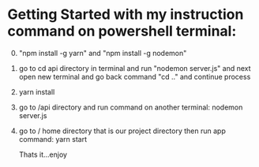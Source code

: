 # Getting Started with my instruction command on powershell terminal:
0. "npm install -g yarn" and "npm install -g nodemon"
01. go to cd api directory in terminal and run "nodemon server.js" and next open new terminal and go back command "cd .." and continue process
1. yarn install
2. go to /api directory and run command on another terminal:
    nodemon server.js
3. go to / home directory that is our project directory then run app command:
   yarn start 

   Thats it...enjoy 